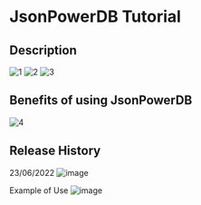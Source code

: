 
# JsonPowerDB Tutorial


 
 ## Description
 ![1](https://user-images.githubusercontent.com/68528688/162586671-ecd98a72-e9dc-4b58-8c78-f6d0db3d2d7f.png)
![2](https://user-images.githubusercontent.com/68528688/162586674-81bf6b9f-1a47-4e2a-8667-50dcc32e44b9.png)
![3](https://user-images.githubusercontent.com/68528688/162586675-b15a66dd-53a2-41dc-b61d-85d45c48956d.png)
## Benefits of using JsonPowerDB
![4](https://user-images.githubusercontent.com/68528688/162586676-763a9c41-ffb1-4bb8-8603-c81719e642ae.png)

## Release History 
23/06/2022
![image](https://user-images.githubusercontent.com/68528688/175254291-11aec92d-4a2a-446f-9afb-6af505fdbd6f.png)

Example of Use
![image](https://user-images.githubusercontent.com/68528688/175254107-23c0b10e-b27f-4251-a639-6f6f6c9f076b.png)


    
